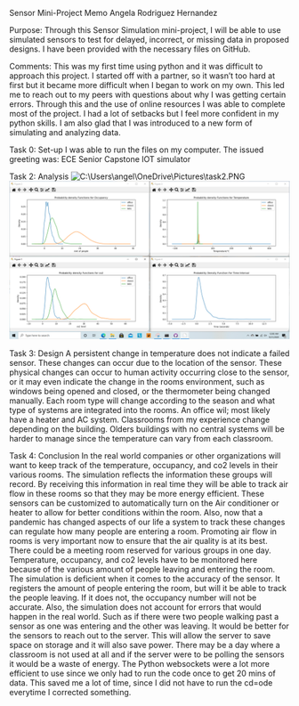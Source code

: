 Sensor Mini-Project Memo
Angela Rodriguez Hernandez

Purpose:
Through this Sensor Simulation mini-project, I will be able to use simulated sensors to test for delayed, incorrect, or missing data in proposed designs. I have been provided with the necessary files on GitHub. 

Comments: This was my first time using python and it was difficult to approach this project. I started off with a partner, so it wasn’t too hard at first but it became more difficult when I began to work on my own. This led me to reach out to my peers with questions about why I was getting certain errors. Through this and the use of online resources I was able to complete most of the project. I had a lot of setbacks but I feel more confident in my python skills. I am also glad that I was introduced to a new form of simulating and analyzing data.

Task 0: Set-up
I was able to run the files on my computer. The issued greeting was: ECE Senior Capstone IOT simulator

Task 2: Analysis
![C:\Users\angel\OneDrive\Pictures\task2.PNG](task2.ng)
![C:\Users\angel\OneDrive\Pictures\Screenshots\task2plot.png](task2plot.png)


Task 3: Design
	A persistent change in temperature does not indicate a failed sensor. These changes can occur due to the location of the sensor. These physical changes can occur to human activity occurring close to the sensor, or it may even indicate the change in the rooms environment, such as windows being opened and closed, or the thermometer being changed manually. Each room type will change according to the season and what type of systems are integrated into the rooms. An office wil; most likely have a heater and AC system. Classrooms from my experience change depending on the building. Olders buildings with no central systems will be harder to manage since the temperature can vary from each classroom.

Task 4: Conclusion 
In the real world companies or other organizations will want to keep track of the temperature, occupancy, and co2 levels in their various rooms. The simulation reflects the information these groups will record. By receiving this information in real time they will be able to track air flow in these rooms so that they may be more energy efficient. These sensors can be customized to automatically turn on the Air conditioner or heater to allow for better conditions within the room. Also, now that a pandemic has changed aspects of our life a system to track these changes can regulate how many people are entering a room. Promoting air flow in rooms is very important now to ensure that the air quality is at its best. There could be a meeting room reserved for various groups in one day. Temperature, occupancy, and co2 levels have to be monitored here because of the various amount of people leaving and entering the room. 
The simulation is deficient when it comes to the accuracy of the sensor. It registers the amount of people entering the room, but will it be able to track the people leaving. If it does not, the occupancy number will not be accurate. Also, the simulation does not account for errors that would happen in the real world. Such as if there were two people walking past a sensor as one was entering and the other was leaving. It would be better for the sensors to reach out to the server. This will allow the server to save space on storage and it will also save power. There may be a day where a classroom is not used at all and if the server were to be polling the sensors it would be a waste of energy. 
The Python websockets were a lot more efficient to use since we only had to run the code once to get 20 mins of data. This saved me a lot of time, since I did not have to run the cd=ode everytime I corrected something.
